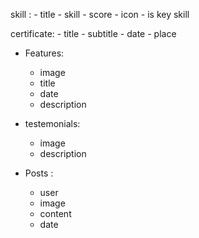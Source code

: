 skill :
    - title
    - skill
    - score
    - icon
    - is key skill


certificate:
    - title
    - subtitle
    - date
    - place

- Features:
    - image
    - title
    - date
    - description

- testemonials:
    - image
    - description

- Posts :
    - user
    - image
    - content
    - date